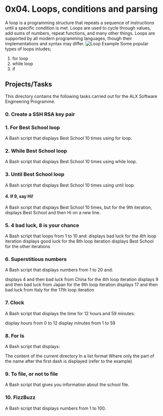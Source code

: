 # 0x04. Loops, conditions and parsing
A loop is a programming structure that repeats a sequence of instructions until a specific condition is met.
Loops are used to cycle through values, add sums of numbers, repeat functions, and many other things.
Loops are supported by all modern programming languages, though their implementations and syntax may differ.
![Loop Example](https://www.c-programming-simple-steps.com/images/Loops_Post-conditionLoopExample.png)
Some popular types of loops inludes;
1. for loop
2. while loop
3. if
## Projects/Tasks
This directory contains the following tasks carried out for the ALX Software Engineering Programme.
### 0. Create a SSH RSA key pair
### 1. For Best School loop
A Bash script that displays Best School 10 times using for loop.
### 2. While Best School loop
A Bash script that displays Best School 10 times using while loop.
### 3. Until Best School loop
A Bash script that displays Best School 10 times using until loop.
#### 4. If 9, say Hi!
A Bash script that displays Best School 10 times, but for the 9th iteration, displays Best School and then Hi on a new line.
### 5. 4 bad luck, 8 is your chance
A Bash script that loops from 1 to 10 and:
displays bad luck for the 4th loop iteration
displays good luck for the 8th loop iteration
displays Best School for the other iterations
### 6. Superstitious numbers
A Bash script that displays numbers from 1 to 20 and:

displays 4 and then bad luck from China for the 4th loop iteration
displays 9 and then bad luck from Japan for the 9th loop iteration
displays 17 and then bad luck from Italy for the 17th loop iteration
### 7. Clock
A Bash script that displays the time for 12 hours and 59 minutes:

display hours from 0 to 12
display minutes from 1 to 59
### 8. For ls
A  Bash script that displays:

The content of the current directory
In a list format
Where only the part of the name after the first dash is displayed (refer to the example)
### 9. To file, or not to file
A Bash script that gives you information about the school file.
### 10. FizzBuzz
A Bash script that displays numbers from 1 to 100.
